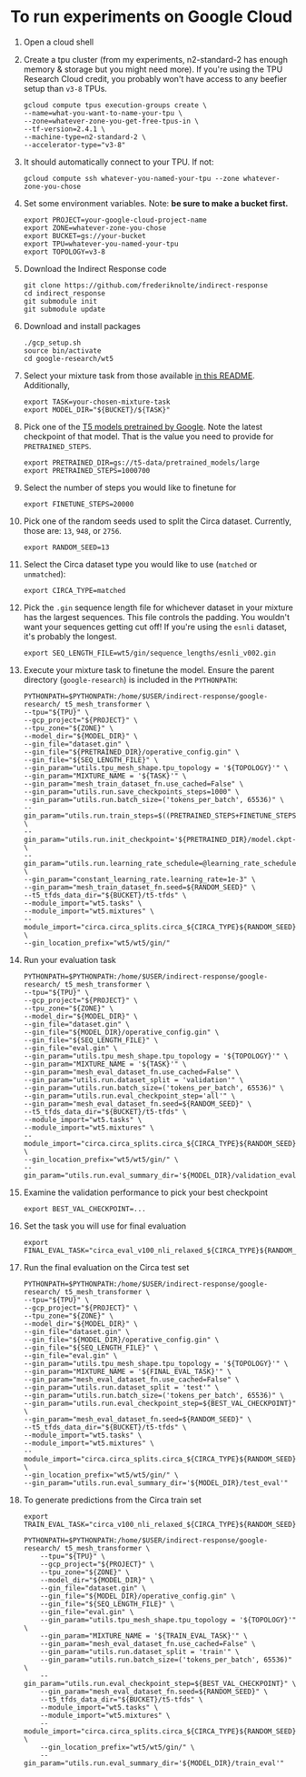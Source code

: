 # To run experiments on Google Cloud

1. Open a cloud shell

2. Create a tpu cluster (from my experiments, n2-standard-2 has enough memory & storage but you might need more). If you're using the TPU Research Cloud credit, you probably won't have access to any beefier setup than `v3-8` TPUs.

    ```shell
    gcloud compute tpus execution-groups create \
    --name=what-you-want-to-name-your-tpu \
    --zone=whatever-zone-you-get-free-tpus-in \
    --tf-version=2.4.1 \
    --machine-type=n2-standard-2 \
    --accelerator-type="v3-8"
    ```

3. It should automatically connect to your TPU. If not:

    ```shell
    gcloud compute ssh whatever-you-named-your-tpu --zone whatever-zone-you-chose
    ```

4. Set some environment variables. Note: **be sure to make a bucket first.**

    ```shell
    export PROJECT=your-google-cloud-project-name
    export ZONE=whatever-zone-you-chose
    export BUCKET=gs://your-bucket
    export TPU=whatever-you-named-your-tpu
    export TOPOLOGY=v3-8
    ```

5. Download the Indirect Response code

    ```shell
    git clone https://github.com/frederiknolte/indirect-response
    cd indirect_response
    git submodule init
    git submodule update
    ```

6. Download and install packages

    ```shell
    ./gcp_setup.sh
    source bin/activate
    cd google-research/wt5
    ```

7. Select your mixture task from those available [in this README](mixtures.md). Additionally, 

    ```shell
    export TASK=your-chosen-mixture-task
    export MODEL_DIR="${BUCKET}/${TASK}"
    ```

8. Pick one of the [T5 models pretrained by Google](https://console.cloud.google.com/storage/browser/t5-data/pretrained_models). Note the latest checkpoint of that model. That is the value you need to provide for `PRETRAINED_STEPS`.

    ```shell
    export PRETRAINED_DIR=gs://t5-data/pretrained_models/large
    export PRETRAINED_STEPS=1000700
    ```

9. Select the number of steps you would like to finetune for

    ```shell
    export FINETUNE_STEPS=20000
    ```

10. Pick one of the random seeds used to split the Circa dataset. Currently, those are: `13`, `948`, or `2756`.

    ```shell
    export RANDOM_SEED=13
    ```

11. Select the Circa dataset type you would like to use (`matched` or `unmatched`):

    ```shell
    export CIRCA_TYPE=matched
    ```

12. Pick the `.gin` sequence length file for whichever dataset in your mixture has the largest sequences. This file controls the padding. You wouldn't want your sequences getting cut off! If you're using the `esnli` dataset, it's probably the longest.

    ```shell
    export SEQ_LENGTH_FILE=wt5/gin/sequence_lengths/esnli_v002.gin
    ```

13. Execute your mixture task to finetune the model. Ensure the parent directory (`google-research`) is included in the `PYTHONPATH`:

    ```shell
    PYTHONPATH=$PYTHONPATH:/home/$USER/indirect-response/google-research/ t5_mesh_transformer \
    --tpu="${TPU}" \
    --gcp_project="${PROJECT}" \
    --tpu_zone="${ZONE}" \
    --model_dir="${MODEL_DIR}" \
    --gin_file="dataset.gin" \
    --gin_file="${PRETRAINED_DIR}/operative_config.gin" \
    --gin_file="${SEQ_LENGTH_FILE}" \
    --gin_param="utils.tpu_mesh_shape.tpu_topology = '${TOPOLOGY}'" \
    --gin_param="MIXTURE_NAME = '${TASK}'" \
    --gin_param="mesh_train_dataset_fn.use_cached=False" \
    --gin_param="utils.run.save_checkpoints_steps=1000" \
    --gin_param="utils.run.batch_size=('tokens_per_batch', 65536)" \
    --gin_param="utils.run.train_steps=$((PRETRAINED_STEPS+FINETUNE_STEPS))" \
    --gin_param="utils.run.init_checkpoint='${PRETRAINED_DIR}/model.ckpt-${PRETRAINED_STEPS}'" \
    --gin_param="utils.run.learning_rate_schedule=@learning_rate_schedules.constant_learning_rate" \
    --gin_param="constant_learning_rate.learning_rate=1e-3" \
    --gin_param="mesh_train_dataset_fn.seed=${RANDOM_SEED}" \
    --t5_tfds_data_dir="${BUCKET}/t5-tfds" \
    --module_import="wt5.tasks" \
    --module_import="wt5.mixtures" \
    --module_import="circa.circa_splits.circa_${CIRCA_TYPE}${RANDOM_SEED}" \
    --gin_location_prefix="wt5/wt5/gin/"
    ```

14. Run your evaluation task

    ```shell
    PYTHONPATH=$PYTHONPATH:/home/$USER/indirect-response/google-research/ t5_mesh_transformer \
    --tpu="${TPU}" \
    --gcp_project="${PROJECT}" \
    --tpu_zone="${ZONE}" \
    --model_dir="${MODEL_DIR}" \
    --gin_file="dataset.gin" \
    --gin_file="${MODEL_DIR}/operative_config.gin" \
    --gin_file="${SEQ_LENGTH_FILE}" \
    --gin_file="eval.gin" \
    --gin_param="utils.tpu_mesh_shape.tpu_topology = '${TOPOLOGY}'" \
    --gin_param="MIXTURE_NAME = '${TASK}'" \
    --gin_param="mesh_eval_dataset_fn.use_cached=False" \
    --gin_param="utils.run.dataset_split = 'validation'" \
    --gin_param="utils.run.batch_size=('tokens_per_batch', 65536)" \
    --gin_param="utils.run.eval_checkpoint_step='all'" \
    --gin_param="mesh_eval_dataset_fn.seed=${RANDOM_SEED}" \
    --t5_tfds_data_dir="${BUCKET}/t5-tfds" \
    --module_import="wt5.tasks" \
    --module_import="wt5.mixtures" \
    --module_import="circa.circa_splits.circa_${CIRCA_TYPE}${RANDOM_SEED}" \
    --gin_location_prefix="wt5/wt5/gin/" \
    --gin_param="utils.run.eval_summary_dir='${MODEL_DIR}/validation_eval'"
    ```

15. Examine the validation performance to pick your best checkpoint

    ```shell
    export BEST_VAL_CHECKPOINT=...
    ```

16. Set the task you will use for final evaluation

    ```shell
    export FINAL_EVAL_TASK="circa_eval_v100_nli_relaxed_${CIRCA_TYPE}${RANDOM_SEED}"
    ```

17. Run the final evaluation on the Circa test set

    ```shell
    PYTHONPATH=$PYTHONPATH:/home/$USER/indirect-response/google-research/ t5_mesh_transformer \
    --tpu="${TPU}" \
    --gcp_project="${PROJECT}" \
    --tpu_zone="${ZONE}" \
    --model_dir="${MODEL_DIR}" \
    --gin_file="dataset.gin" \
    --gin_file="${MODEL_DIR}/operative_config.gin" \
    --gin_file="${SEQ_LENGTH_FILE}" \
    --gin_file="eval.gin" \
    --gin_param="utils.tpu_mesh_shape.tpu_topology = '${TOPOLOGY}'" \
    --gin_param="MIXTURE_NAME = '${FINAL_EVAL_TASK}'" \
    --gin_param="mesh_eval_dataset_fn.use_cached=False" \
    --gin_param="utils.run.dataset_split = 'test'" \
    --gin_param="utils.run.batch_size=('tokens_per_batch', 65536)" \
    --gin_param="utils.run.eval_checkpoint_step=${BEST_VAL_CHECKPOINT}" \
    --gin_param="mesh_eval_dataset_fn.seed=${RANDOM_SEED}" \
    --t5_tfds_data_dir="${BUCKET}/t5-tfds" \
    --module_import="wt5.tasks" \
    --module_import="wt5.mixtures" \
    --module_import="circa.circa_splits.circa_${CIRCA_TYPE}${RANDOM_SEED}" \
    --gin_location_prefix="wt5/wt5/gin/" \
    --gin_param="utils.run.eval_summary_dir='${MODEL_DIR}/test_eval'"
    ```

18. To generate predictions from the Circa train set

    ```shell
    export TRAIN_EVAL_TASK="circa_v100_nli_relaxed_${CIRCA_TYPE}${RANDOM_SEED}"

    PYTHONPATH=$PYTHONPATH:/home/$USER/indirect-response/google-research/ t5_mesh_transformer \
        --tpu="${TPU}" \
        --gcp_project="${PROJECT}" \
        --tpu_zone="${ZONE}" \
        --model_dir="${MODEL_DIR}" \
        --gin_file="dataset.gin" \
        --gin_file="${MODEL_DIR}/operative_config.gin" \
        --gin_file="${SEQ_LENGTH_FILE}" \
        --gin_file="eval.gin" \
        --gin_param="utils.tpu_mesh_shape.tpu_topology = '${TOPOLOGY}'" \
        --gin_param="MIXTURE_NAME = '${TRAIN_EVAL_TASK}'" \
        --gin_param="mesh_eval_dataset_fn.use_cached=False" \
        --gin_param="utils.run.dataset_split = 'train'" \
        --gin_param="utils.run.batch_size=('tokens_per_batch', 65536)" \
        --gin_param="utils.run.eval_checkpoint_step=${BEST_VAL_CHECKPOINT}" \
        --gin_param="mesh_eval_dataset_fn.seed=${RANDOM_SEED}" \
        --t5_tfds_data_dir="${BUCKET}/t5-tfds" \
        --module_import="wt5.tasks" \
        --module_import="wt5.mixtures" \
        --module_import="circa.circa_splits.circa_${CIRCA_TYPE}${RANDOM_SEED}" \
        --gin_location_prefix="wt5/wt5/gin/" \
        --gin_param="utils.run.eval_summary_dir='${MODEL_DIR}/train_eval'"

    ```
